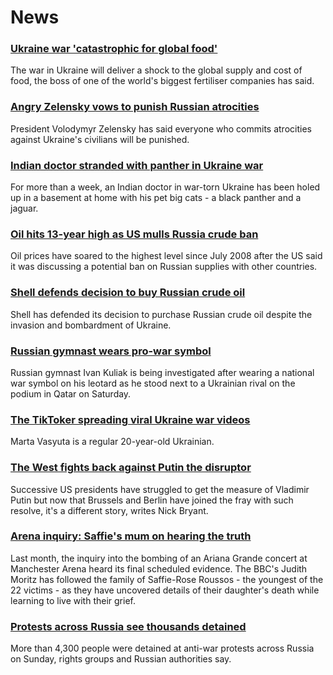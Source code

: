 # News
### [Ukraine war 'catastrophic for global food'](https://www.bbc.com/news/business-60623941)
The war in Ukraine will deliver a shock to the global supply and cost of food, the boss of one of the world's biggest fertiliser companies has said.
### [Angry Zelensky vows to punish Russian atrocities](https://www.bbc.com/news/world-europe-60638042)
President Volodymyr Zelensky has said everyone who commits atrocities against Ukraine's civilians will be punished.
### [Indian doctor stranded with panther in Ukraine war](https://www.bbc.com/news/world-asia-india-60637980)
For more than a week, an Indian doctor in war-torn Ukraine has been holed up in a basement at home with his pet big cats - a black panther and a jaguar. 
### [Oil hits 13-year high as US mulls Russia crude ban](https://www.bbc.com/news/business-60642786)
Oil prices have soared to the highest level since July 2008 after the US said it was discussing a potential ban on Russian supplies with other countries.
### [Shell defends decision to buy Russian crude oil](https://www.bbc.com/news/business-60638255)
Shell has defended its decision to purchase Russian crude oil despite the invasion and bombardment of Ukraine.
### [Russian gymnast wears pro-war symbol](https://www.bbc.com/sport/gymnastics/60641891)
Russian gymnast Ivan Kuliak is being investigated after wearing a national war symbol on his leotard as he stood next to a Ukrainian rival on the podium in Qatar on Saturday.
### [The TikToker spreading viral Ukraine war videos](https://www.bbc.com/news/technology-60613331)
Marta Vasyuta is a regular 20-year-old Ukrainian.
### [The West fights back against Putin the disruptor](https://www.bbc.com/news/world-us-canada-60597186)
Successive US presidents have struggled to get the measure of Vladimir Putin but now that Brussels and Berlin have joined the fray with such resolve, it's a different story, writes Nick Bryant.
### [Arena inquiry: Saffie's mum on hearing the truth](https://www.bbc.com/news/uk-60579079)
Last month, the inquiry into the bombing of an Ariana Grande concert at Manchester Arena heard its final scheduled evidence. The BBC's Judith Moritz has followed the family of Saffie-Rose Roussos - the youngest of the 22 victims - as they have uncovered details of their daughter's death while learning to live with their grief.
### [Protests across Russia see thousands detained](https://www.bbc.com/news/world-europe-60640204)
More than 4,300 people were detained at anti-war protests across Russia on Sunday, rights groups and Russian authorities say.
